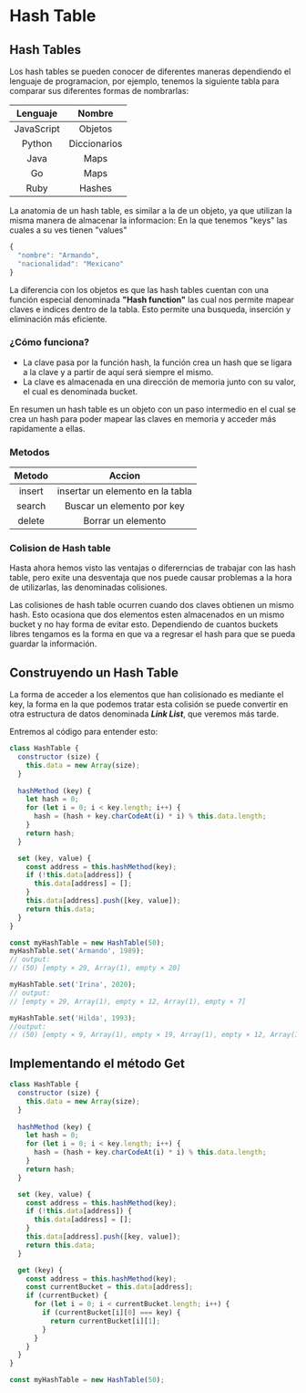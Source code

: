 # Hash Table

## Hash Tables
Los hash tables se pueden conocer de diferentes maneras dependiendo el lenguaje de programacion, por ejemplo, tenemos la siguiente tabla para comparar sus diferentes formas de nombrarlas:

Lenguaje | Nombre
:---: | :---:
JavaScript | Objetos
Python | Diccionarios
Java | Maps
Go | Maps
Ruby | Hashes

La anatomia de un hash table, es similar a la de un objeto, ya que utilizan la misma manera de almacenar la informacion:
En la que tenemos "keys" las cuales a su ves tienen "values"

```javascript
{
  "nombre": "Armando",
  "nacionalidad": "Mexicano"
}

```

La diferencia con los objetos es que las hash tables cuentan con una función especial denominada **"Hash function"** las cual nos permite mapear claves e indices dentro de la tabla. Esto permite una busqueda, inserción y eliminación más eficiente.

### ¿Cómo funciona?

- La clave pasa por la función hash, la función crea un hash que se ligara a la clave y a partir de aquí será siempre el mismo.
- La clave es almacenada en una dirección de memoria junto con su valor, el cual es denominada bucket.

En resumen un hash table es un objeto con un paso intermedio en el cual se crea un hash para poder mapear las claves en memoria y acceder más rapidamente a ellas.

### Metodos

Metodo | Accion
:---: | :---:
insert | insertar un elemento en la tabla
search | Buscar un elemento por key
delete | Borrar un elemento

### Colision de Hash table

Hasta ahora hemos visto las ventajas o difererncias de trabajar con las hash table, pero exite una desventaja que nos puede causar problemas a la hora de utilizarlas, las denominadas colisiones.

Las colisiones de hash table ocurren cuando dos claves obtienen un mismo hash. Esto ocasiona que dos elementos esten almacenados en un mismo bucket y no hay forma de evitar esto. Dependiendo de cuantos buckets libres tengamos es la forma en que va a regresar el hash para que se pueda guardar la información.

## Construyendo un Hash Table

La forma de acceder a los elementos que han colisionado es mediante el key, la forma en la que podemos tratar esta colisión se puede convertir en otra estructura de datos denominada _**Link List**_, que veremos más tarde.

Entremos al código para entender esto:

```javascript
class HashTable {
  constructor (size) {
    this.data = new Array(size);
  }
  
  hashMethod (key) {
    let hash = 0;
    for (let i = 0; i < key.length; i++) {
      hash = (hash + key.charCodeAt(i) * i) % this.data.length;
    }
    return hash;
  }

  set (key, value) {
    const address = this.hashMethod(key);
    if (!this.data[address]) {
      this.data[address] = [];
    }
    this.data[address].push([key, value]);
    return this.data;
  }
}

const myHashTable = new HashTable(50);
myHashTable.set('Armando', 1989);
// output:
// (50) [empty × 29, Array(1), empty × 20]

myHashTable.set('Irina', 2020);
// output:
// [empty × 29, Array(1), empty × 12, Array(1), empty × 7]

myHashTable.set('Hilda', 1993);
//output:
// (50) [empty × 9, Array(1), empty × 19, Array(1), empty × 12, Array(1), empty × 7]
```

## Implementando el método Get

```javascript
class HashTable {
  constructor (size) {
    this.data = new Array(size);
  }
  
  hashMethod (key) {
    let hash = 0;
    for (let i = 0; i < key.length; i++) {
      hash = (hash + key.charCodeAt(i) * i) % this.data.length;
    }
    return hash;
  }

  set (key, value) {
    const address = this.hashMethod(key);
    if (!this.data[address]) {
      this.data[address] = [];
    }
    this.data[address].push([key, value]);
    return this.data;
  }

  get (key) {
    const address = this.hashMethod(key);
    const currentBucket = this.data[address];
    if (currentBucket) {
      for (let i = 0; i < currentBucket.length; i++) {
        if (currentBucket[i][0] === key) {
          return currentBucket[i][1];
        }
      }
    }
  }
}

const myHashTable = new HashTable(50);
```